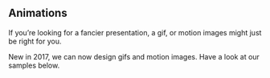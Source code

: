

## Animations

If you’re looking for a fancier presentation, a gif, or motion images might just be right for you.

New in 2017, we can now design gifs and motion images. Have a look at our samples below.